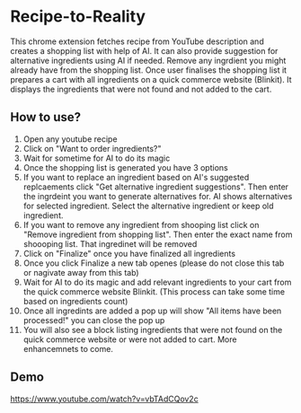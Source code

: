 # Recipe-to-Reality

This chrome extension fetches recipe from YouTube description and creates a shopping list with help of AI. It can also provide suggestion for alternative ingredients using AI if needed. Remove any ingrdient you might already have from the shopping list. Once user finalises the shopping list it prepares a cart with all ingredients on a quick commerce website (Blinkit). It displays the ingredients that were not found and not added to the cart.

## How to use?
1. Open any youtube recipe
2. Click on "Want to order ingredients?"
3. Wait for sometime for AI to do its magic
4. Once the shopping list is generated you have 3 options
5. If you want to replace an ingredient based on AI's suggested replcaements click "Get alternative ingredient suggestions". Then enter the ingrdeint you want to generate alternatives for. AI shows alternatives for selected ingredient. Select the alternative ingredient or keep old ingredient.
6. If you want to remove any ingredient from shooping list click on "Remove ingredient from shopping list". Then enter the exact name from shoooping list. That ingredinet will be removed
7. Click on "Finalize" once you have finalized all ingredients
8. Once you click Finalize a new tab openes (please do not close this tab or nagivate away from this tab)
9. Wait for AI to do its magic and add relevant ingredients to your cart from the quick commerce website Blinkit. (This process can take some time based on ingredients count)
10. Once all ingredints are added a pop up will show "All items have been processed!" you can close the pop up
11. You will also see a block listing ingredients that were not found on the quick commerce website or were not added to cart.
More enhancemnets to come.

## Demo 
https://www.youtube.com/watch?v=vbTAdCQov2c
